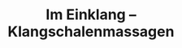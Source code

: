 ---
title: "Im Einklang – Klangschalenmassagen"
url: /euskirchen/im-einklang-klangschalenmassagen/
shop: Massage
---